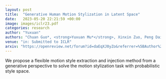 ```yaml
---
layout: post
title:  "Generative Human Motion Stylization in Latent Space"
date:   2023-05-20 22:21:59 +00:00
image: images/iclr23.pdf
categories: research
author: "Yuxuan"
authors: "Chuan Guo*, <strong>Yuxuan Mu*</strong>, Xinxin Zuo, Peng Dai, Youliang Yan, Juwei Lu, Li Cheng"
venue: "in: Submitted to ICLR"
arxiv: "https://openreview.net/forum?id=daEqXJ0yZo&referrer=%5BAuthor%20Console%5D(%2Fgroup%3Fid%3DICLR.cc%2F2024%2FConference%2FAuthors%23your-submissions)"
---
```

We propose a flexible motion style extraction and injection method from a generative perspective to solve the motion stylization task with probabilistic style space.